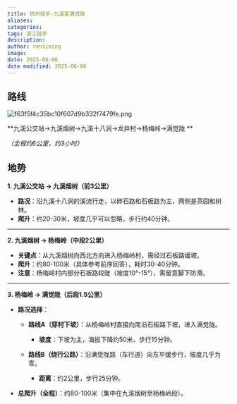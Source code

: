 ```yaml
---
title: 杭州徒步-九溪至满觉陇
aliases: 
categories: 
tags: 浙江徒步
description: 
author: rensiming
image: 
date: 2025-06-06
date modified: 2025-06-06
---
```


## 路线

![f63f5f4c35bc10f607d9b332f7479fe.png](https://amown.cn/PicGo/f63f5f4c35bc10f607d9b332f7479fe.png)

**九溪公交站→九溪烟树→九溪十八涧→龙井村→杨梅岭→满觉陇 **

*（全程约6公里，约3小时）*

## 地势

**1. 九溪公交站 → 九溪烟树（前3公里）**

- **路况**：沿九溪十八涧的溪流行走，以碎石路和石板路为主，两侧是茶园和树林。
- **爬升**：约20-30米，坡度几乎可以忽略，步行约40分钟。

---

**2. 九溪烟树 → 杨梅岭（中段2公里）**

- **关键点**：从九溪烟树向西北方向进入杨梅岭村，需经过石板路缓坡。
- **爬升**：约80-100米（具体参考前序回答），耗时30-40分钟。
- **注意**：杨梅岭村内部分石板路较陡（坡度10°-15°），需留意脚下防滑。

---

**3. 杨梅岭 → 满觉陇（后段1.5公里）**

- **路况选择**：
    
    - **路线A（穿村下坡）**：从杨梅岭村直接向南沿石板路下坡，进入满觉陇。
        
        - **坡度**：下坡为主，海拔下降约50米，步行15分钟。
        
    - **路线B（绕行公路）**：沿满觉陇路（车行道）向东平缓步行，坡度几乎为零。
        - **距离**：约2公里，步行25分钟。
    
- **总爬升（全程）**：约80-100米（集中在九溪烟树至杨梅岭段）。

